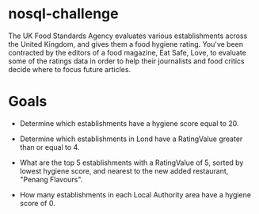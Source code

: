 # nosql-challenge

The UK Food Standards Agency evaluates various establishments across the United Kingdom, and gives them a food hygiene rating. You've been contracted by the editors of a food magazine, Eat Safe, Love, to evaluate some of the ratings data in order to help their journalists and food critics decide where to focus future articles.

# Goals
- Determine which establishments have a hygiene score equal to 20.

- Determine which establishments in Lond have a RatingValue greater than or equal to 4.

- What are the top 5 establishments with a RatingValue of 5, sorted by lowest hygiene score, and nearest to the new added restaurant, "Penang Flavours".

- How many establishments in each Local Authority area have a hygiene score of 0. 
